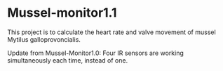 # Mussel-monitor1.1
This project is to calculate the heart rate and valve movement of mussel Mytilus galloprovoncialis.

Update from Mussel-Monitor1.0:
Four IR sensors are working simultaneously each time, instead of one.
